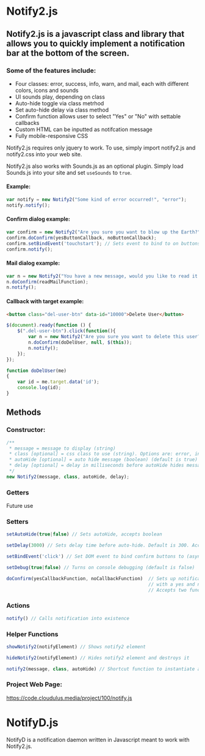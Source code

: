 # Notify2.js
## Notify2.js is a javascript class and library that allows you to quickly implement a notification bar at the bottom of the screen.

### Some of the features include:

- Four classes: error, success, info, warn, and mail, each with different colors, icons and sounds
- UI sounds play, depending on class
- Auto-hide toggle via class metrhod
- Set auto-hide delay via class method
- Confirm function allows user to select &quot;Yes&quot; or &quot;No&quot; with settable callbacks
- Custom HTML can be inputted as notifcation message
- Fully mobile-responsive CSS

Notify2.js requires only jquery to work. To use, simply import notify2.js and notify2.css into your web site.

Notify2.js also works with Sounds.js as an optional plugin. Simply load Sounds.js into your site and set `useSounds` to `true`.

#### Example:
```javascript
var notify = new Notify2("Some kind of error occurred!", "error");
notify.notify();
```

#### Confirm dialog example:
```javascript
var confirm = new Notify2("Are you sure you want to blow up the Earth?", "info");
confirm.doConfirm(yesButtonCallback, noButtonCallback);
confirm.setBindEvent('touchstart'); // Sets event to bind to on buttons (asynchronously)
confirm.notify();
```

#### Mail dialog example:
```javascript
var n = new Notify2("You have a new message, would you like to read it now?", "mail");
n.doConfirm(readMailFunction);
n.notify();
```

#### Callback with target example:
```html
<button class="del-user-btn" data-id="10000">Delete User</button>
```

```javascript
$(document).ready(function () {
    $(".del-user-btn").click(function(){
        var n = new Notify2("Are you sure you want to delete this user?", "warn");
        n.doConfirm(doDelUser, null, $(this));
        n.notify();
    });
});

function doDelUser(me)
{
    var id = me.target.data('id');
    console.log(id);
}
```

## Methods

### Constructor:
```javascript
/**
 * message = message to display (string)
 * class [optional] = css class to use (string). Options are: error, info, warn, success (default is error)
 * autoHide [optional] = auto hide message (boolean) (default is true)
 * delay [optional] = delay in milliseconds before autoHide hides message (int) (default is 3000)
 */
new Notify2(message, class, autoHide, delay);
```

### Getters

Future use

### Setters

```javascript
setAutoHide(true|false) // Sets autoHide, accepts boolean

setDelay(3000) // Sets delay time before auto-hide. Default is 300. Accepts integer

setBindEvent('click') // Set DOM event to bind confirm buttons to (asynchronously)

setDebug(true|false) // Turns on console debugging (default is false)

doConfirm(yesCallbackFunction, noCallbackFunction)  // Sets up notification to be a confirmation dialog
                                                    // with a yes and no button.
                                                    // Accepts two function references
```

### Actions

```javascript
notify() // Calls notification into existence
```

### Helper Functions

```javascript
showNotify2(notifyElement) // Shows notify2 element

hideNotify2(notifyElement) // Hides notify2 element and destroys it

notify2(message, class, autoHide) // Shortcut function to instantiate a basic notfication on one line
```

### Project Web Page:
https://code.cloudulus.media/project/100/notify.js

# NotifyD.js

NotifyD is a notification daemon written in Javascript meant to work with Notify2.js.